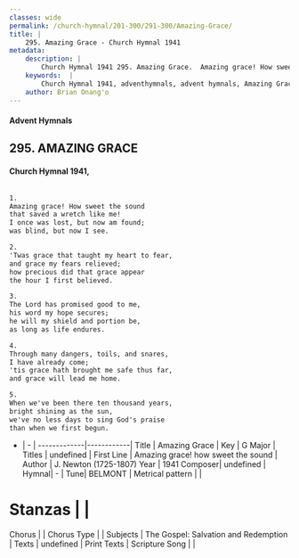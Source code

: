 ```yaml
---
classes: wide
permalink: /church-hymnal/201-300/291-300/Amazing-Grace/
title: |
    295. Amazing Grace - Church Hymnal 1941
metadata:
    description: |
        Church Hymnal 1941 295. Amazing Grace.  Amazing grace! How sweet the sound that saved a wretch like me! I once was lost, but now am found; was blind, but now I see.  
    keywords:  |
        Church Hymnal 1941, adventhymnals, advent hymnals, Amazing Grace, Amazing grace! how sweet the sound. 
    author: Brian Onang'o
---
```


#### Advent Hymnals
## 295. AMAZING GRACE
####  Church Hymnal 1941,

```txt

1.
Amazing grace! How sweet the sound
that saved a wretch like me!
I once was lost, but now am found;
was blind, but now I see.

2.
'Twas grace that taught my heart to fear,
and grace my fears relieved;
how precious did that grace appear
the hour I first believed.

3.
The Lord has promised good to me,
his word my hope secures;
he will my shield and portion be,
as long as life endures.

4.
Through many dangers, toils, and snares,
I have already come;
'tis grace hath brought me safe thus far,
and grace will lead me home.

5.
When we've been there ten thousand years,
bright shining as the sun,
we've no less days to sing God's praise
than when we first begun.


```

- |   -  |
-------------|------------|
Title | Amazing Grace |
Key | G Major |
Titles | undefined |
First Line | Amazing grace! how sweet the sound |
Author | J. Newton (1725-1807)
Year | 1941
Composer| undefined |
Hymnal|  - |
Tune| BELMONT |
Metrical pattern | |
# Stanzas |  |
Chorus |  |
Chorus Type |  |
Subjects | The Gospel: Salvation and Redemption |
Texts | undefined |
Print Texts | 
Scripture Song |  |
    
